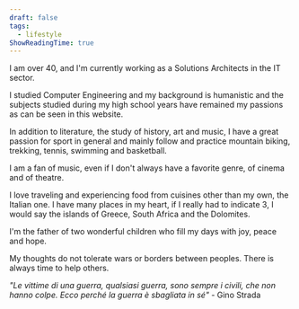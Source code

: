 ```yaml
---
draft: false
tags:
  - lifestyle
ShowReadingTime: true
---
```


I am over 40, and I'm currently working as a Solutions Architects in the IT sector.

I studied Computer Engineering and my background is humanistic and the subjects studied during my high school years have remained my passions as can be seen in this website.

In addition to literature, the study of history, art and music, I have a great passion for sport in general and mainly follow and practice mountain biking, trekking, tennis, swimming and basketball.

I am a fan of music, even if I don't always have a favorite genre, of cinema and of theatre.

I love traveling and experiencing food from cuisines other than my own, the Italian one. I have many places in my heart, if I really had to indicate 3, I would say the islands of Greece, South Africa and the Dolomites.

I'm the father of two wonderful children who fill my days with joy, peace and hope.

My thoughts do not tolerate wars or borders between peoples. There is always time to help others.

_"Le vittime di una guerra, qualsiasi guerra, sono sempre i civili, che non hanno colpe. Ecco perché la guerra è sbagliata in sé"_ - Gino Strada